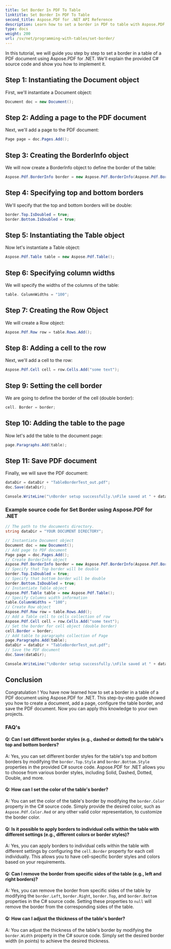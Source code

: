 ```yaml
---
title: Set Border In PDF To Table
linktitle: Set Border In PDF To Table
second_title: Aspose.PDF for .NET API Reference
description: Learn how to set a border in PDF to table with Aspose.PDF for .NET.
type: docs
weight: 200
url: /sv/net/programming-with-tables/set-border/
---
```

In this tutorial, we will guide you step by step to set a border in a table of a PDF document using Aspose.PDF for .NET. We'll explain the provided C# source code and show you how to implement it.

## Step 1: Instantiating the Document object
First, we'll instantiate a Document object:

```csharp
Document doc = new Document();
```

## Step 2: Adding a page to the PDF document
Next, we'll add a page to the PDF document:

```csharp
Page page = doc.Pages.Add();
```

## Step 3: Creating the BorderInfo object
We will now create a BorderInfo object to define the border of the table:

```csharp
Aspose.Pdf.BorderInfo border = new Aspose.Pdf.BorderInfo(Aspose.Pdf.BorderSide.All);
```

## Step 4: Specifying top and bottom borders
We'll specify that the top and bottom borders will be double:

```csharp
border.Top.IsDoubled = true;
border.Bottom.IsDoubled = true;
```

## Step 5: Instantiating the Table object
Now let's instantiate a Table object:

```csharp
Aspose.Pdf.Table table = new Aspose.Pdf.Table();
```

## Step 6: Specifying column widths
We will specify the widths of the columns of the table:

```csharp
table. ColumnWidths = "100";
```

## Step 7: Creating the Row Object
We will create a Row object:

```csharp
Aspose.Pdf.Row row = table.Rows.Add();
```

## Step 8: Adding a cell to the row
Next, we'll add a cell to the row:

```csharp
Aspose.Pdf.Cell cell = row.Cells.Add("some text");
```

## Step 9: Setting the cell border
We are going to define the border of the cell (double border):

```csharp
cell. Border = border;
```

## Step 10: Adding the table to the page
Now let's add the table to the document page:

```csharp
page.Paragraphs.Add(table);
```

## Step 11: Save PDF document
Finally, we will save the PDF document:

```csharp
dataDir = dataDir + "TableBorderTest_out.pdf";
doc.Save(dataDir);

Console.WriteLine("\nBorder setup successfully.\nFile saved at " + dataDir);
```

### Example source code for Set Border using Aspose.PDF for .NET

```csharp
// The path to the documents directory.
string dataDir = "YOUR DOCUMENT DIRECTORY";

// Instantiate Document object
Document doc = new Document();
// Add page to PDF document
Page page = doc.Pages.Add();
// Create BorderInfo object
Aspose.Pdf.BorderInfo border = new Aspose.Pdf.BorderInfo(Aspose.Pdf.BorderSide.All);
// Specify that Top border will be double
border.Top.IsDoubled = true;
// Specify that bottom border will be double
border.Bottom.IsDoubled = true;
// Instantiate Table object
Aspose.Pdf.Table table = new Aspose.Pdf.Table();
// Specify Columns width information
table.ColumnWidths = "100";
// Create Row object
Aspose.Pdf.Row row = table.Rows.Add();
// Add a Table cell to cells collection of row
Aspose.Pdf.Cell cell = row.Cells.Add("some text");
// Set the border for cell object (double border)
cell.Border = border;
// Add table to paragraphs collection of Page
page.Paragraphs.Add(table);
dataDir = dataDir + "TableBorderTest_out.pdf";
// Save the PDF document
doc.Save(dataDir);

Console.WriteLine("\nBorder setup successfully.\nFile saved at " + dataDir);
```

## Conclusion
Congratulation ! You have now learned how to set a border in a table of a PDF document using Aspose.PDF for .NET. This step-by-step guide showed you how to create a document, add a page, configure the table border, and save the PDF document. Now you can apply this knowledge to your own projects.

### FAQ's

#### Q: Can I set different border styles (e.g., dashed or dotted) for the table's top and bottom borders?

A: Yes, you can set different border styles for the table's top and bottom borders by modifying the `border.Top.Style` and `border.Bottom.Style` properties in the provided C# source code. Aspose.PDF for .NET allows you to choose from various border styles, including Solid, Dashed, Dotted, Double, and more.

#### Q: How can I set the color of the table's border?

A: You can set the color of the table's border by modifying the `border.Color` property in the C# source code. Simply provide the desired color, such as `Aspose.Pdf.Color.Red` or any other valid color representation, to customize the border color.

#### Q: Is it possible to apply borders to individual cells within the table with different settings (e.g., different colors or border styles)?

A: Yes, you can apply borders to individual cells within the table with different settings by configuring the `cell.Border` property for each cell individually. This allows you to have cell-specific border styles and colors based on your requirements.

#### Q: Can I remove the border from specific sides of the table (e.g., left and right borders)?

A: Yes, you can remove the border from specific sides of the table by modifying the `border.Left`, `border.Right`, `border.Top`, and `border.Bottom` properties in the C# source code. Setting these properties to `null` will remove the border from the corresponding sides of the table.

#### Q: How can I adjust the thickness of the table's border?

A: You can adjust the thickness of the table's border by modifying the `border.Width` property in the C# source code. Simply set the desired border width (in points) to achieve the desired thickness.